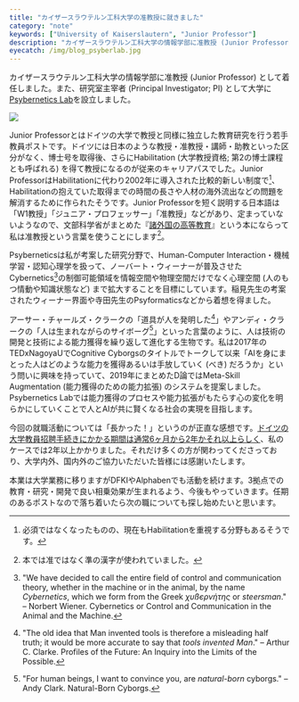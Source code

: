 ```yaml
---
title: "カイザースラウテルン工科大学の准教授に就きました"
category: "note"
keywords: ["University of Kaiserslautern", "Junior Professor"]
description: "カイザースラウテルン工科大学の情報学部に准教授 (Junior Professor) として着任しました。また、研究室主宰者 (Principal Investigator; PI) として大学にPsybernetics Labを設立しました。"
eyecatch: /img/blog_psyberlab.jpg
---
```


カイザースラウテルン工科大学の情報学部に准教授 (Junior Professor) として着任しました。また、研究室主宰者 (Principal Investigator; PI) として大学に[Psybernetics Lab](https://psyberlab.de)を設立しました。

![ ](/img/blog_psyberlab.jpg)

Junior Professorとはドイツの大学で教授と同様に独立した教育研究を行う若手教員ポストです。ドイツには日本のような教授・准教授・講師・助教といった区分がなく、博士号を取得後、さらにHabilitation (大学教授資格; 第2の博士課程とも呼ばれる) を得て教授になるのが従来のキャリアパスでした。Junior ProfessorはHabilitationに代わり2002年に導入された比較的新しい制度で[^1]、Habilitationの抱えていた取得までの時間の長さや人材の海外流出などの問題を解消するために作られたそうです。Junior Professorを短く説明する日本語は「W1教授」「ジュニア・プロフェッサー」「准教授」などがあり、定まっていないようなので、文部科学省がまとめた『[諸外国の高等教育](https://www.mext.go.jp/b_menu/shuppan/sonota/detail/mext_00001.htm)』という本にならって私は准教授という言葉を使うことにします[^2]。

Psyberneticsは私が考案した研究分野で、Human-Computer Interaction・機械学習・認知心理学を扱って、ノーバート・ウィーナーが普及させたCybernetics[^3]の制御可能領域を情報空間や物理空間だけでなく心理空間 (人のもつ情動や知識状態など) まで拡大することを目標にしています。稲見先生の考案されたウィーナー界面や寺田先生のPsyformaticsなどから着想を得ました。

アーサー・チャールズ・クラークの「道具が人を発明した[^4]」やアンディ・クラークの「人は生まれながらのサイボーグ[^5]」といった言葉のように、人は技術の開発と技術による能力獲得を繰り返して進化する生物です。私は2017年のTEDxNagoyaUでCognitive Cyborgsのタイトルでトークして以来「AIを身にまとった人はどのような能力を獲得あるいは手放していく (べき) だろうか」という問いに興味を持っていて、2019年にまとめたD論ではMeta-Skill Augmentation (能力獲得のための能力拡張) のシステムを提案しました。Psybernetics Labでは能力獲得のプロセスや能力拡張がもたらす心の変化を明らかにしていくことで人とAIが共に賢くなる社会の実現を目指します。

今回の就職活動については「長かった！」というのが正直な感想です。[ドイツの大学教員招聘手続きにかかる期間は通常6ヶ月から2年かそれ以上らしく](https://www.mext.go.jp/component/a_menu/education/detail/__icsFiles/afieldfile/2011/07/29/1308333_12.pdf)、私のケースでは2年以上かかりました。それだけ多くの方が関わってくださっており、大学内外、国内外のご協力いただいた皆様には感謝いたします。

本業は大学業務に移りますがDFKIやAlphabenでも活動を続けます。3拠点での教育・研究・開発で良い相乗効果が生まれるよう、今後もやっていきます。任期のあるポストなので落ち着いたら次の職についても探し始めたいと思います。

[^1]: 必須ではなくなったものの、現在もHabilitationを重視する分野もあるそうです。
[^2]: 本では准ではなく準の漢字が使われていました。
[^3]: "We have decided to call the entire field of control and communication theory, whether in the machine or in the animal, by the name *Cybernetics*, which we form from the Greek *χυßєρνήτης* or *steersman*." – Norbert Wiener. Cybernetics or Control and Communication in the Animal and the Machine.
[^4]: "The old idea that Man invented tools is therefore a misleading half truth;
it would be more accurate to say that *tools invented Man*." – Arthur C. Clarke. Profiles of the Future: An Inquiry into the Limits of the Possible.
[^5]: "For human beings, I want to convince you, are *natural-born* cyborgs." – Andy Clark. Natural-Born Cyborgs.